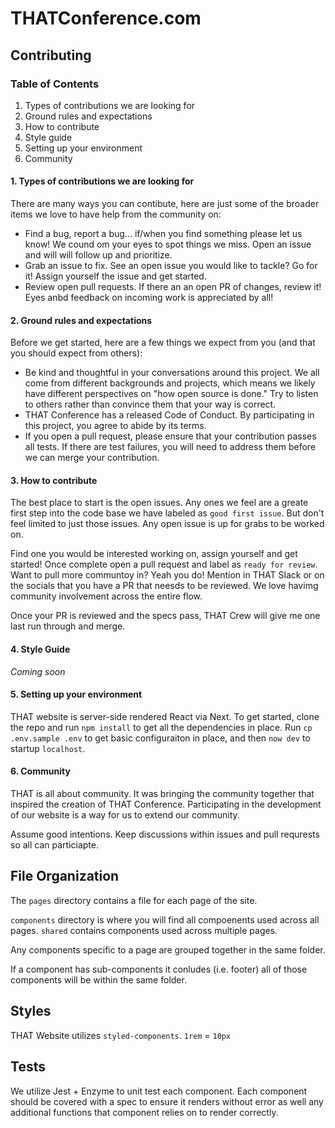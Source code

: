 # THATConference.com

## Contributing

### Table of Contents

1. Types of contributions we are looking for
2. Ground rules and expectations
3. How to contribute
4. Style guide
5. Setting up your environment
6. Community

#### 1. Types of contributions we are looking for

There are many ways you can contibute, here are just some of the broader items we love to have help from the community on:

- Find a bug, report a bug... if/when you find something please let us know! We cound om your eyes to spot things we miss. Open an issue and will will follow up and prioritize.
- Grab an issue to fix. See an open issue you would like to tackle? Go for it! Assign yourself the issue and get started.
- Review open pull requests. If there an an open PR of changes, review it! Eyes anbd feedback on incoming work is appreciated by all!

#### 2. Ground rules and expectations

Before we get started, here are a few things we expect from you (and that you should expect from others):

- Be kind and thoughtful in your conversations around this project. We all come from different backgrounds and projects, which means we likely have different perspectives on "how open source is done." Try to listen to others rather than convince them that your way is correct.
- THAT Conference has a released Code of Conduct. By participating in this project, you agree to abide by its terms.
- If you open a pull request, please ensure that your contribution passes all tests. If there are test failures, you will need to address them before we can merge your contribution.

#### 3. How to contribute

The best place to start is the open issues. Any ones we feel are a greate first step into the code base we have labeled as `good first issue`. But don't feel limited to just those issues. Any open issue is up for grabs to be worked on.

Find one you would be interested working on, assign yourself and get started! Once complete open a pull request and label as `ready for review`. Want to pull more communtoy in? Yeah you do! Mention in THAT Slack or on the socials that you have a PR that neesds to be reviewed. We love havimg community involvement across the entire flow.

Once your PR is reviewed and the specs pass, THAT Crew will give me one last run through and merge.

#### 4. Style Guide

_Coming soon_

#### 5. Setting up your environment

THAT website is server-side rendered React via Next. To get started, clone the repo and run `npm install` to get all the dependencies in place. Run `cp .env.sample .env` to get basic configuraiton in place, and then `now dev` to startup `localhost`.

#### 6. Community

THAT is all about community. It was bringing the community together that inspired the creation of THAT Conference. Participating in the development of our website is a way for us to extend our community.

Assume good intentions. Keep discussions within issues and pull requrests so all can particiapte.

## File Organization

The `pages` directory contains a file for each page of the site.

`components` directory is where you will find all compoenents used across all pages. `shared` contains components used across multiple pages.

Any components specific to a page are grouped together in the same folder.

If a component has sub-components it conludes (i.e. footer) all of those components will be within the same folder.

## Styles

THAT Website utilizes `styled-components`. `1rem` = `10px`

## Tests

We utilize Jest + Enzyme to unit test each component. Each component should be covered with a spec to ensure it renders without error as well any additional functions that component relies on to render correctly.
